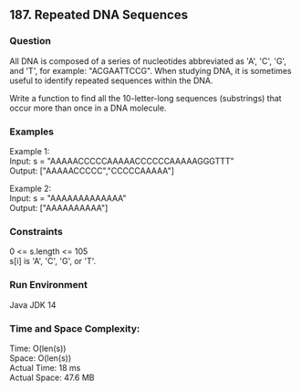 ## 187. Repeated DNA Sequences

### Question
All DNA is composed of a series of nucleotides abbreviated as 'A', 'C', 'G', and 'T', for example: "ACGAATTCCG". When studying DNA, it is sometimes useful to identify repeated sequences within the DNA. 

Write a function to find all the 10-letter-long sequences (substrings) that occur more than once in a DNA molecule.

### Examples
Example 1:  
Input: s = "AAAAACCCCCAAAAACCCCCCAAAAAGGGTTT"  
Output: ["AAAAACCCCC","CCCCCAAAAA"]

Example 2:  
Input: s = "AAAAAAAAAAAAA"  
Output: ["AAAAAAAAAA"]

### Constraints
0 <= s.length <= 105  
s[i] is 'A', 'C', 'G', or 'T'.

### Run Environment
Java JDK 14

### Time and Space Complexity:
Time: O(len(s))  
Space: O(len(s))  
Actual Time: 18 ms  
Actual Space: 47.6 MB
